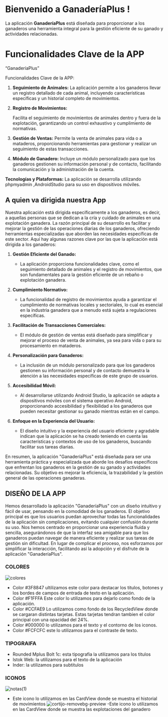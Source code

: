 # Bienvenido a GanaderíaPlus !

La aplicación **GanaderíaPlus** está diseñada para proporcionar a los ganaderos una herramienta integral para la gestión eficiente de su ganado y actividades relacionadas.

# Funcionalidades Clave de la APP

“GanaderíaPlus” 

 

Funcionalidades Clave de la APP:

1. **Seguimiento de Animales:**
La aplicación permite a los ganaderos llevar un registro  detallado de cada animal, incluyendo características específicas y un historial completo de movimientos.

2. **Registro de Movimientos:**

	 Facilita el seguimiento de movimientos de animales dentro y fuera de la explotación, garantizando un control exhaustivo y cumplimiento de normativas.

3. **Gestión de Ventas:**
	 Permite la venta de animales para vida o a mataderos, proporcionando herramientas para gestionar y realizar un seguimiento de estas transacciones.

4. **Módulo de Ganadero:**
Incluye un módulo personalizado para que los ganaderos gestionen su información personal y de contacto, facilitando la comunicación y la administración de la cuenta.

**Tecnologías y Plataformas:** La aplicación se desarrolla utilizando phpmyadmin ,AndroidStudio para su uso en dispositivos móviles.


## A quien va dirigida nuestra App
Nuestra aplicación está dirigida específicamente a los ganaderos, es decir, a aquellas personas que se dedican a la cría y cuidado de animales en una explotación ganadera. La razón principal de su desarrollo es facilitar y mejorar la gestión de las operaciones diarias de los ganaderos, ofreciendo herramientas especializadas que aborden las necesidades específicas de este sector. Aquí hay algunas razones clave por las que la aplicación está dirigida a los ganaderos:

1.  **Gestión Eficiente del Ganado:**
    
    -   La aplicación proporciona funcionalidades clave, como el seguimiento detallado de animales y el registro de movimientos, que son fundamentales para la gestión eficiente de un rebaño o explotación ganadera.
2.  **Cumplimiento Normativo:**
    
    -   La funcionalidad de registro de movimientos ayuda a garantizar el cumplimiento de normativas locales y sectoriales, lo cual es esencial en la industria ganadera que a menudo está sujeta a regulaciones específicas.
3.  **Facilitación de Transacciones Comerciales:**
    
    -   El módulo de gestión de ventas está diseñado para simplificar y mejorar el proceso de venta de animales, ya sea para vida o para su procesamiento en mataderos.
4.  **Personalización para Ganaderos:**
    
    -   La inclusión de un módulo personalizado para que los ganaderos gestionen su información personal y de contacto demuestra la atención a las necesidades específicas de este grupo de usuarios.
5.  **Accesibilidad Móvil:**
    
    -   Al desarrollarse utilizando Android Studio, la aplicación se adapta a dispositivos móviles con el sistema operativo Android, proporcionando accesibilidad y flexibilidad a los ganaderos que pueden necesitar gestionar su ganado mientras están en el campo.
6.  **Enfoque en la Experiencia del Usuario:**
    
    -   El diseño intuitivo y la experiencia del usuario eficiente y agradable indican que la aplicación se ha creado teniendo en cuenta las características y contextos de uso de los ganaderos, buscando facilitar sus tareas diarias.

En resumen, la aplicación "GanaderíaPlus" está diseñada para ser una herramienta práctica y especializada que aborde los desafíos específicos que enfrentan los ganaderos en la gestión de su ganado y actividades relacionadas. Su objetivo es mejorar la eficiencia, la trazabilidad y la gestión general de las operaciones ganaderas.

## DISEÑO DE LA APP

Hemos desarrollado la aplicación "GanaderíaPlus" con un diseño intuitivo y fácil de usar, pensando en la comodidad de los ganaderos. El objetivo principal es que los usuarios puedan aprovechar todas las funcionalidades de la aplicación sin complicaciones, evitando cualquier confusión durante su uso. Nos hemos centrado en proporcionar una experiencia fluida y sencilla, asegurándonos de que la interfaz sea amigable para que los ganaderos puedan navegar de manera eficiente y realizar sus tareas de gestión sin dificultad. En lugar de complicar el proceso, nos esforzamos por simplificar la interacción, facilitando así la adopción y el disfrute de la aplicación "GanaderíaPlus".

### COLORES


![colores](https://github.com/Ach2290/Ganaderia-/assets/132547490/21011c26-bee1-475d-ad86-b1462ec4e50c)

- Color #3F8847 ultilizamos este color para destacar los titulos, botones y los bordes de campos de entrada de texto en la aplicación.
- Color #F1FFFA Este color lo utilizamos para dejarlo como fondo de la aplicación.
- Color #CCFAE9 Lo utilizamos como fondo de los RecycledView donde se cargaran distintas tarjetas. Estas tarjetas tendran tambien el color principal con una opacidad del 24%.
- Color #000000 lo utilizamos para el texto y el contorno de los iconos.
- Color #FCFCFC este lo utilizamos para el contraste de texto.

### TIPOGRAIFA

- Rounded Mplus Bolt 1c: esta tipografia la utilizamos para los titulos
- Istok Web: la utilizamos para el texto de la aplicación 
- Inder: la utilizamos para subtitulos

### ICONOS

![notas(1)](https://github.com/Ach2290/Ganaderia-/assets/132547490/d60a0b6a-91e3-46a7-ac3f-f6bcddbb60b8)
- Este icono lo utilizamos en las CardView donde se muestra el historial de movimientos
![cortijo-removebg-preview](https://github.com/Ach2290/Ganaderia-/assets/132547490/6b346c5d-1999-4564-ae2d-d5188cfe7650)
-Este icono lo utilizamos en las CardView donde se muestra las explotaciones del ganadero
